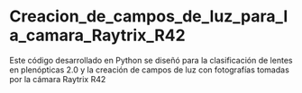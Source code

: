 # Creacion_de_campos_de_luz_para_la_camara_Raytrix_R42
Este código desarrollado en Python se diseñó para la clasificación de lentes en plenópticas 2.0 y la creación de campos de luz con fotografías tomadas por la cámara Raytrix R42
